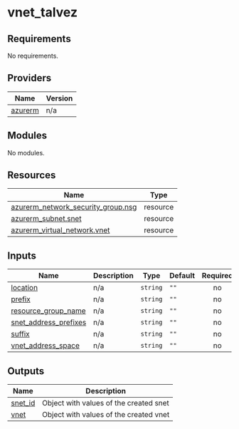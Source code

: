 # vnet_talvez

<!-- BEGINNING OF PRE-COMMIT-TERRAFORM DOCS HOOK -->
## Requirements

No requirements.

## Providers

| Name | Version |
|------|---------|
| <a name="provider_azurerm"></a> [azurerm](#provider\_azurerm) | n/a |

## Modules

No modules.

## Resources

| Name | Type |
|------|------|
| [azurerm_network_security_group.nsg](https://registry.terraform.io/providers/hashicorp/azurerm/latest/docs/resources/network_security_group) | resource |
| [azurerm_subnet.snet](https://registry.terraform.io/providers/hashicorp/azurerm/latest/docs/resources/subnet) | resource |
| [azurerm_virtual_network.vnet](https://registry.terraform.io/providers/hashicorp/azurerm/latest/docs/resources/virtual_network) | resource |

## Inputs

| Name | Description | Type | Default | Required |
|------|-------------|------|---------|:--------:|
| <a name="input_location"></a> [location](#input\_location) | n/a | `string` | `""` | no |
| <a name="input_prefix"></a> [prefix](#input\_prefix) | n/a | `string` | `""` | no |
| <a name="input_resource_group_name"></a> [resource\_group\_name](#input\_resource\_group\_name) | n/a | `string` | `""` | no |
| <a name="input_snet_address_prefixes"></a> [snet\_address\_prefixes](#input\_snet\_address\_prefixes) | n/a | `string` | `""` | no |
| <a name="input_suffix"></a> [suffix](#input\_suffix) | n/a | `string` | `""` | no |
| <a name="input_vnet_address_space"></a> [vnet\_address\_space](#input\_vnet\_address\_space) | n/a | `string` | `""` | no |

## Outputs

| Name | Description |
|------|-------------|
| <a name="output_snet_id"></a> [snet\_id](#output\_snet\_id) | Object with values of the created snet |
| <a name="output_vnet"></a> [vnet](#output\_vnet) | Object with values of the created vnet |
<!-- END OF PRE-COMMIT-TERRAFORM DOCS HOOK -->
